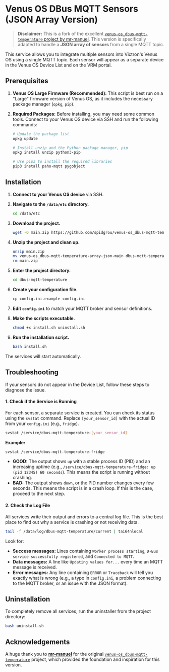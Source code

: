 # Venus OS DBus MQTT Sensors (JSON Array Version)



> **Disclaimer:** This is a fork of the excellent [`venus-os_dbus-mqtt-temperature` project by mr-manuel](https://github.com/mr-manuel/venus-os_dbus-mqtt-temperature). This version is specifically adapted to handle a **JSON array of sensors** from a single MQTT topic.

This service allows you to integrate multiple sensors into Victron's Venus OS using a single MQTT topic. Each sensor will appear as a separate device in the Venus OS Device List and on the VRM portal.

## Prerequisites

1.  **Venus OS Large Firmware (Recommended):** This script is best run on a "Large" firmware version of Venus OS, as it includes the necessary package manager (`opkg`, `pip`).

2.  **Required Packages:** Before installing, you may need some common tools. Connect to your Venus OS device via SSH and run the following commands:
    ```bash
    # Update the package list
    opkg update
    
    # Install unzip and the Python package manager, pip
    opkg install unzip python3-pip
    
    # Use pip3 to install the required libraries
    pip3 install paho-mqtt pygobject
    ```

## Installation

1.  **Connect to your Venus OS device** via SSH.

2.  **Navigate to the `/data/etc` directory.**
    ```bash
    cd /data/etc
    ```

3.  **Download the project.**
    ```bash
    wget -O main.zip https://github.com/spidgrou/venus-os_dbus-mqtt-temperature-array-json/releases/latest/download/main.zip
    ```

4.  **Unzip the project and clean up.**
    ```bash
    unzip main.zip
    mv venus-os_dbus-mqtt-temperature-array-json-main dbus-mqtt-temperature
    rm main.zip
    ```

5.  **Enter the project directory.**
    ```bash
    cd dbus-mqtt-temperature
    ```

6.  **Create your configuration file.**
    ```bash
    cp config.ini.example config.ini
    ```

7.  **Edit `config.ini`** to match your MQTT broker and sensor definitions.

8.  **Make the scripts executable.**
    ```bash
    chmod +x install.sh uninstall.sh
    ```

9.  **Run the installation script.**
    ```bash
    bash install.sh
    ```
The services will start automatically.

## Troubleshooting

If your sensors do not appear in the Device List, follow these steps to diagnose the issue.

#### 1. Check if the Service is Running

For each sensor, a separate service is created. You can check its status using the `svstat` command. Replace `[your_sensor_id]` with the actual ID from your `config.ini` (e.g., `fridge`).

```bash
svstat /service/dbus-mqtt-temperature-[your_sensor_id]
```

**Example:**
```bash
svstat /service/dbus-mqtt-temperature-fridge
```

-   **GOOD:** The output shows `up` with a stable process ID (PID) and an increasing uptime (e.g., `/service/dbus-mqtt-temperature-fridge: up (pid 12345) 60 seconds`). This means the script is running without crashing.
-   **BAD:** The output shows `down`, or the PID number changes every few seconds. This means the script is in a crash loop. If this is the case, proceed to the next step.

#### 2. Check the Log File

All services write their output and errors to a central log file. This is the best place to find out why a service is crashing or not receiving data.

```bash
tail -f /data/log/dbus-mqtt-temperature/current | tai64nlocal
```

Look for:
-   **Success messages:** Lines containing `Worker process starting`, `D-Bus service successfully registered`, and `Connected to MQTT`.
-   **Data messages:** A line like `Updating values for...` every time an MQTT message is received.
-   **Error messages:** Any line containing `ERROR` or `Traceback` will tell you exactly what is wrong (e.g., a typo in `config.ini`, a problem connecting to the MQTT broker, or an issue with the JSON format).

## Uninstallation

To completely remove all services, run the uninstaller from the project directory:
```bash
bash uninstall.sh
```

## Acknowledgements

A huge thank you to **[mr-manuel](https://github.com/mr-manuel)** for the original [`venus-os_dbus-mqtt-temperature`](https://github.com/mr-manuel/venus-os_dbus-mqtt-temperature) project, which provided the foundation and inspiration for this version.